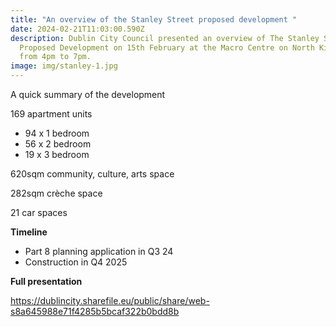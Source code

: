 ```yaml
---
title: "An overview of the Stanley Street proposed development "
date: 2024-02-21T11:03:00.590Z
description: Dublin City Council presented an overview of The Stanley Street
  Proposed Development on 15th February at the Macro Centre on North King Street
  from 4pm to 7pm.
image: img/stanley-1.jpg
---
```

A quick summary of the development

169 apartment units

* 94 x 1 bedroom
* 56 x 2 bedroom
* 19 x 3 bedroom

620sqm community, culture, arts space

282sqm crèche space

21 car spaces

**Timeline** 

* Part 8 planning application in Q3 24
* Construction in Q4 2025

**Full presentation**

<https://dublincity.sharefile.eu/public/share/web-s8a645988e71f4285b5bcaf322b0bdd8b>